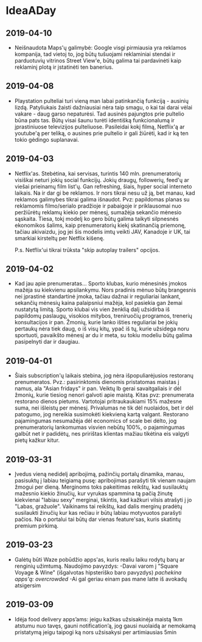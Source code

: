 # IdeaADay

## 2019-04-10

* Neišnaudota Maps'ų galimybė: Google visgi pirmiausia yra reklamos kompanija, tad vietoj to, jog būtų tušuojami reklaminiai stendai ir parduotuvių vitrinos Street View'e, būtų galima tai pardavinėti kaip reklaminį plotą ir įstatinėti ten banerius.

## 2019-04-08

* Playstation pulteliai turi vieną man labai patinkančią funkciją - ausinių lizdą. Patyliukais žaisti dažniausiai nėra taip smagu, o kai tai darai vėlai vakare - daug garso nepaturėsi. Tad ausinės pajungtos prie pultelio būna pats tas. Būtų visai šaunu turėti identišką funkcionalumą ir įprastiniuose televizijos pulteliuose. Pasileidai kokį filmą, Netflix'ą ar youtube'ą per teliką, o ausines prie pultelio ir gali žiūrėti, kad ir ką ten tokio gėdingo suplanavai.

## 2019-04-03

* Netflix'as. Stebėtina, kai servisas, turintis 140 mln. prenumeratorių visiškai neturi jokių social funkcijų. Jokių draugų, followerių, feed'ų ar viešai prieinamų film list'ų. Gan refreshing, šiais, hyper social interneto laikais. Na ir dar gi be reklamos. Ir nors tikrai nesu už ją, bet manau, kad reklamos galimybes tikrai galima išnaudot. Pvz: papildomas planas su reklamomis filmo/serialo pradžioje ir pabaigoje ir priklausomai nuo peržiūrėtų reklamų kiekio per mėnesį, sumažėja sekančio mėnesio sąskaita. Tiesa, tokį modelį ko gero būtų galima taikyti silpnesnės ekonomikos šalims, kaip prenumeratorių kiekį skatinančią priemonę, tačiau akivaizdu, jog jei šis modelis imtų veikti JAV, Kanadoje ir UK, tai smarkiai kirsteltų per Netflix kišenę. 

  P.s. Netflix'ui tikrai trūksta "skip autoplay trailers" opcijos.

## 2019-04-02

* Kad jau apie prenumeratas... Sporto klubas, kurio mėnesinės įmokos mažėja su kiekvienu apsilankymu. Nors pradinis mėnuo būtų brangesnis nei įprastinė standartinė įmoka, tačiau dažnai ir reguliariai lankant, sekančių mėnesių kaina palaipsniui mažėja, kol pasiekia gan žemai nustatytą limitą. Sporto klubai vis vien ženklią dalį užsidirba iš papildomų paslaugų, visokios mitybos, treniruočių programos, trenerių konsultacijos ir pan. Žmonių, kurie lanko išties reguliariai be jokių pertaukų nėra tiek daug, o iš visų kitų, ypač iš tų, kurie užsidega noru sportuoti, pavaikšto mėnesį ar du ir meta, su tokiu modeliu būtų galima pasipelnyti dar ir daugiau.

## 2019-04-01

* Šiais subscription'ų laikais stebina, jog nėra išpopuliarėjusios restoranų prenumeratos. Pvz.: pasirinktomis dienomis pristatomas maistas į namus, ala "Asian fridays" ir pan. Veiktų lb gerai savaitgaliais ir dėl žmonių, kurie tiesiog nenori galvoti apie maistą. Kitas pvz: prenumerata restorano dienos pietums. Vartotojai pritraukaukiami 15% mažesne suma, nei išleistų per mėnesį. Privalumas ne tik dėl nuolaidos, bet ir dėl patogumo, jog nereikia susimokėti kiekvieną kartą valgant. Restorano pajamingumas nesumažėja dėl economics of scale bei dėlto, jog prenumeratorių lankomumas visvien nebūtų 100%, o pajamingumas galbūt net ir padidėtų, nes pririštas klientas mažiau tikėtina eis valgyti pietų kažkur kitur.

## **2019-03-31**

* Įvedus vieną nedidelį apribojimą, pažinčių portalų dinamika, manau, pasisuktų į labiau teigiamą pusę: apribojimas parašyti tik vienam naujam žmogui per dieną. Merginoms toks pakeitimas reikštų, kad susilauktų mažesnio kiekio žinučių, kur vyrukas spammina tą pačią žinutę kiekvienai "labiau sexy" merginai, tikintis, kad kažkuri vilsis atrašyti į jo "Labas, gražuole". Vaikinams tai reikštų, kad dalis merginų pradėtų susilaukti žinučių kur kas rečiau ir būtų labiau motyvuotos parašyti pačios. Na o portalui tai būtų dar vienas feature'sas, kuris skatintų premium pirkimą.

## 2019-03-23

* Galėtų būti Waze pobūdžio apps'as, kuris realiu laiku rodytų barų ar renginių užimtumą. Naudojimo pavyzdys: -Davai varom į "Square Voyage & Wine" \(išgalvotas hipsteriško baro pavyzdys\)  _pachekina apps'ą: overcrowded_  -Ai gal geriau einam pas mane latte iš avokadų atsigersim

## 2019-03-09

* Idėja food delivery apps’ams: jeigu kažkas užsisakinėja maistą 1km atstumu nuo tavęs, gauni notification’ą, jog gausi nuolaidą ar nemokamą pristatymą jeigu taipogi ką nors užsisakysi per artimiausias 5min

